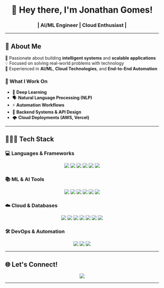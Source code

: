 <h1 align="center">👋 Hey there, I'm Jonathan Gomes!</h1>
<h3 align="center">| AI/ML Engineer | Cloud Enthusiast | </h3>

---

## 🚀 About Me

🎯 Passionate about building **intelligent systems** and **scalable applications**  
💡 Focused on solving real-world problems with technology  
📌 Experienced in **AI/ML**, **Cloud Technologies**, and **End-to-End Automation**

### 🧠 What I Work On

- 🤖 **Deep Learning**  
- 🗣 **Natural Language Processing (NLP)**  
- ⚡ **Automation Workflows**  
- 🧩 **Backend Systems & API Design**  
- 🌩️ **Cloud Deployments (AWS, Vercel)**

---

## 🧑🏽‍💻 Tech Stack

### 💻 Languages & Frameworks
<p align="center">
  <img src="https://img.shields.io/badge/Python-3776AB.svg?style=for-the-badge&logo=Python&logoColor=white" />
  <img src="https://img.shields.io/badge/Next.js-000000?style=for-the-badge&logo=nextdotjs&logoColor=white" />
  <img src="https://img.shields.io/badge/Flask-000000?style=for-the-badge&logo=flask&logoColor=white" />
  <img src="https://img.shields.io/badge/FastAPI-005571?style=for-the-badge&logo=fastapi&logoColor=white" />
  <img src="https://img.shields.io/badge/Django-092E20?style=for-the-badge&logo=django&logoColor=white" />
  <img src="https://img.shields.io/badge/Streamlit-FF4B4B?style=for-the-badge&logo=streamlit&logoColor=white" />
</p>

### 📚 ML & AI Tools
<p align="center">
  <img src="https://img.shields.io/badge/TensorFlow-FF6F00?style=for-the-badge&logo=tensorflow&logoColor=white" />
  <img src="https://img.shields.io/badge/Langchain-1C3C3C?style=for-the-badge&logo=langchain&logoColor=white" />
  <img src="https://img.shields.io/badge/LangGraph-1C3C3C?style=for-the-badge&logo=langchain&logoColor=white" />
  <img src="https://img.shields.io/badge/Pandas-2C2D72?style=for-the-badge&logo=pandas&logoColor=white" />
  <img src="https://img.shields.io/badge/NumPy-013243.svg?style=for-the-badge&logo=NumPy&logoColor=white" />
  <img src="https://img.shields.io/badge/Pydantic-E92063?style=for-the-badge&logo=pydantic&logoColor=white" />
</p>

### ☁️ Cloud & Databases
<p align="center">
  <img src="https://img.shields.io/badge/AWS-232F3E?style=for-the-badge&logo=amazonaws&logoColor=white" />
  <img src="https://img.shields.io/badge/Supabase-3FCF8E.svg?style=for-the-badge&logo=Supabase&logoColor=white" />
  <img src="https://img.shields.io/badge/Neo4j-4581C3.svg?style=for-the-badge&logo=Neo4j&logoColor=white" />
  <img src="https://img.shields.io/badge/Vercel-000000?style=for-the-badge&logo=vercel&logoColor=white" />
  <img src="https://img.shields.io/badge/PostgreSQL-316192?style=for-the-badge&logo=postgresql&logoColor=white" />
  <img src="https://img.shields.io/badge/MongoDB-4EA94B?style=for-the-badge&logo=mongodb&logoColor=white" />
  <img src="https://img.shields.io/badge/MySQL-005C84?style=for-the-badge&logo=mysql&logoColor=white" />
</p>

### 🛠 DevOps & Automation
<p align="center">
  <img src="https://img.shields.io/badge/Docker-2496ED?style=for-the-badge&logo=docker&logoColor=white" />
  <img src="https://img.shields.io/badge/n8n-EA4B71?style=for-the-badge&logo=n8n&logoColor=white" />
  <img src="https://img.shields.io/badge/VS Code-007ACC?style=for-the-badge&logo=visualstudiocode&logoColor=white" />
</p>

---

## 🌐 Let's Connect!

<p align="center">
  <a href="https://www.linkedin.com/in/jonathan-gomes-bb1574289" target="_blank">
    <img src="https://img.shields.io/badge/LinkedIn-0A66C2?style=for-the-badge&logo=linkedin&logoColor=white" />
  </a>
</p>

---
